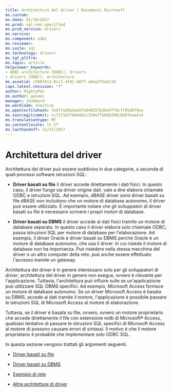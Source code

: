 ```yaml
---
title: Architettura del driver | Documenti Microsoft
ms.custom: 
ms.date: 01/19/2017
ms.prod: sql-non-specified
ms.prod_service: drivers
ms.service: 
ms.component: odbc
ms.reviewer: 
ms.suite: sql
ms.technology: drivers
ms.tgt_pltfrm: 
ms.topic: article
helpviewer_keywords:
- ODBC architecture [ODBC], drivers
- drivers [ODBC], architecture
ms.assetid: c5003413-0cc1-4f41-b877-a64e2f5ab118
caps.latest.revision: "7"
author: MightyPen
ms.author: genemi
manager: jhubbard
ms.workload: Inactive
ms.openlocfilehash: fe6ffa26bdae5f4d40257b36e9776cff95d8f9ee
ms.sourcegitcommit: cc71f1027884462c359effb898390c8d97eaa414
ms.translationtype: MT
ms.contentlocale: it-IT
ms.lasthandoff: 12/21/2017
---
```

# <a name="driver-architecture"></a>Architettura del driver
Architettura del driver può essere suddiviso in due categorie, a seconda di quali processi software istruzioni SQL:  
  
-   **Driver basati su file** il driver accede direttamente i dati fisici. In questo caso, il driver funge sia driver origine dati. vale a dire elabora chiamate ODBC e istruzioni SQL. Ad esempio, dBASE driver sono driver basati su file dBASE non includono che un motore di database autonomo, il driver può essere utilizzato. È importante notare che gli sviluppatori di driver basati su file è necessario scrivere i propri motori di database.  
  
-   **Driver basati su DBMS** il driver accede ai dati fisici tramite un motore di database separato. In questo caso il driver elabora solo chiamate ODBC; passa istruzioni SQL per motore di database per l'elaborazione. Ad esempio, il driver Oracle è driver basati su DBMS perché Oracle è un motore di database autonomo, che usa il driver. In cui risiede il motore di database non ha importanza. Può risiedere nella stessa macchina del driver o un altro computer della rete. può anche essere effettuato l'accesso tramite un gateway.  
  
 Architettura del driver è in genere interessano solo per gli sviluppatori di driver; architettura del driver in genere non esegue, ovvero è rilevante per l'applicazione. Tuttavia, l'architettura può influire sulle se un'applicazione può utilizzare SQL DBMS specifici. Ad esempio, Microsoft Access fornisce un motore di database autonomo. Se un driver Microsoft Access è basata su DBMS, accede ai dati tramite il motore, l'applicazione è possibile passare le istruzioni SQL di Microsoft Access al motore di elaborazione.  
  
 Tuttavia, se il driver è basata su file, ovvero, ovvero un motore proprietario che accede direttamente il file con estensione mdb di Microsoft® Access, qualsiasi tentativo di passare le istruzioni SQL specifici di Microsoft Access al motore di possono causare errori di sintassi. Il motivo è che il motore proprietario è probabile che implementare solo ODBC SQL.  
  
 In questa sezione vengono trattati gli argomenti seguenti.  
  
-   [Driver basati su file](../../odbc/reference/file-based-drivers.md)  
  
-   [Driver basati su DBMS](../../odbc/reference/dbms-based-drivers.md)  
  
-   [Esempio di rete](../../odbc/reference/network-example.md)  
  
-   [Altre architetture di driver](../../odbc/reference/other-driver-architectures.md)
